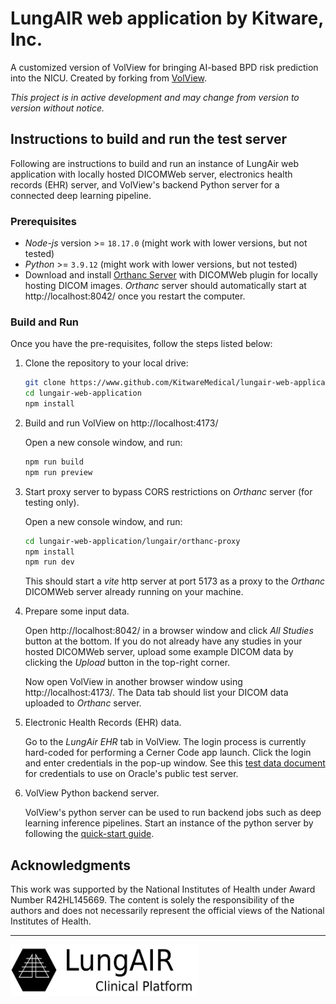 # LungAIR web application by Kitware, Inc.

A customized version of VolView for bringing AI-based BPD risk prediction into the NICU.
Created by forking from [VolView](https://github.com/kitware/volview).

_This project is in active development and may change from version to version without notice._

## Instructions to build and run the test server
Following are instructions to build and run an instance of LungAir web application with
locally hosted DICOMWeb server, electronics health records (EHR) server, and VolView's
backend Python server for a connected deep learning pipeline.

### Prerequisites
- _Node-js_ version >= `18.17.0` (might work with lower versions, but not tested)
- _Python_ >= `3.9.12` (might work with lower versions, but not tested)
- Download and install [Orthanc Server](https://www.orthanc-server.com/download.php)
  with DICOMWeb plugin for locally hosting DICOM images.
  _Orthanc_ server should automatically start at http://localhost:8042/ once you restart the
  computer.

### Build and Run
Once you have the pre-requisites, follow the steps listed below:

1. Clone the repository to your local drive:
    ```bash
    git clone https://www.github.com/KitwareMedical/lungair-web-application --branch=lungair-main
    cd lungair-web-application
    npm install
    ```

2. Build and run VolView on http://localhost:4173/ 

    Open a new console window, and run:
    ```bash
    npm run build
    npm run preview
    ```

3. Start proxy server to bypass CORS restrictions on _Orthanc_ server (for testing only).

    Open a new console window, and run:
    ```bash
    cd lungair-web-application/lungair/orthanc-proxy
    npm install
    npm run dev
    ```
    This should start a _vite_ http server at port 5173 as a proxy to the _Orthanc_ DICOMWeb
    server already running on your machine.

4. Prepare some input data.

    Open http://localhost:8042/ in a browser window and click _All Studies_ button at the bottom.
    If you do not already have any studies in your hosted DICOMWeb server, upload some example
    DICOM data by clicking the _Upload_ button in the top-right corner.

    Now open VolView in another browser window using http://localhost:4173/.
    The Data tab should list your DICOM data uploaded to _Orthanc_ server.

5. Electronic Health Records (EHR) data.

   Go to the _LungAir EHR_ tab in VolView. The login process is currently hard-coded for
   performing a Cerner Code app launch. Click the login and enter credentials in the
   pop-up window. See this [test data document](https://docs.google.com/document/d/10RnVyF1etl_17pyCyK96tyhUWRbrTyEcqpwzW-Z-Ybs/edit)
   for credentials to use on Oracle's public test server.

6. VolView Python backend server.

   VolView's python server can be used to run backend jobs such as deep learning inference pipelines.
   Start an instance of the python server by following the [quick-start guide](../documentation/content/doc/server-dev.md#starting-the-server).

## Acknowledgments

This work was supported by the National Institutes of Health under Award Number R42HL145669.
The content is solely the responsibility of the authors and does not necessarily represent
the official views of the National Institutes of Health.

---

<img src="../lungair/resources/logo.png" width=300 />
